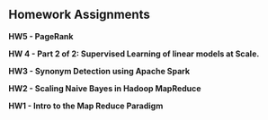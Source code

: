 ## Homework Assignments

**HW5 - PageRank**

**HW 4 - Part 2 of 2: Supervised Learning of linear models at Scale.**

**HW3 - Synonym Detection using Apache Spark**

**HW2 - Scaling Naive Bayes in Hadoop MapReduce**

**HW1 - Intro to the Map Reduce Paradigm**
